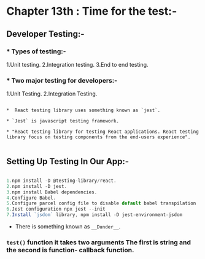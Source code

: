# Chapter 13th : Time for the test:-

## Developer Testing:-

  ### * Types of testing:-

1.Unit testing.
2.Integration testing.
3.End to end testing.

### * Two major testing for developers:-
   1.Unit Testing.
   2.Integration Testing.


  ```

 *  React testing library uses something known as `jest`.

  * `Jest` is javascript testing framework.

 * "React testing library for testing React applications. React testing library focus on testing components from the end-users experience". 


  ```


  ## Setting Up Testing In Our App:-
  ```javascript

1.npm install -D @testing-library/react.
2.npm install -D jest.
3.npm install Babel dependencies.
4.Configure Babel.
5.Configure parcel config file to disable default babel transpilation
6.Jest configuration npx jest --init
7.Install `jsdom` library, npm install -D jest-environment-jsdom

  ```

  * There is something known as `__Dunder__`.
  
  ### `test()` function it takes two arguments The first is string and the second is function- callback function.